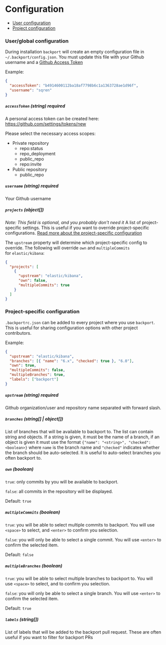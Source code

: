 # Configuration

* [User configuration](#userglobal-configuration)
* [Project configuration](#project-specific-configuration)

### User/global configuration

During installation `backport` will create an empty configuration file in `~/.backport/config.json`. You must update this file with your Github username and a [Github Access Token](https://github.com/settings/tokens/new)

Example:

```json
{
  "accessToken": "b4914600112ba18af7798b6c1a1363728ae1d96f",
  "username": "sqren"
}
```

##### `accessToken` (string) **required**

A personal access token can be created here: https://github.com/settings/tokens/new

Please select the necessary access scopes:

* Private repository
  * repo:status
  * repo_deployment
  * public_repo
  * repo:invite
* Public repository
  * public_repo

##### `username` (string) **required**

Your Github username

##### `projects` (object[])

_Note: This field is optional, and you probably don't need it_
A list of project-specific settings. This is useful if you want to override project-specific configurations.
[Read more about the project-specific configuration](#project-specific-configuration)

The `upstream` property will determine which project-specific config to override. The following will override `own` and `multipleCommits` for `elastic/kibana`:

```json
{
  "projects": [
    {
      "upstream": "elastic/kibana",
      "own": false,
      "multipleCommits": true
    }
  ]
}
```

### Project-specific configuration

`.backportrc.json` can be added to every project where you use `backport`. This is useful for sharing configuration options with other project contributors.

Example:

```json
{
  "upstream": "elastic/kibana",
  "branches": [{ "name": "6.x", "checked": true }, "6.0"],
  "own": true,
  "multipleCommits": false,
  "multipleBranches": true,
  "labels": ["backport"]
}
```

##### `upstream` (string) **required**

Github organization/user and repository name separated with forward slash.

##### `branches` (string[] | object[])

List of branches that will be available to backport to. The list can contain string and objects. If a string is given, it must be the name of a branch, if an object is given it must use the format `{"name": "<string>", "checked": <boolean>}` where `name` is the branch name and `"checked"` indicates whether the branch should be auto-selected. It is useful to auto-select branches you often backport to.

##### `own` (boolean)

`true`: only commits by you will be available to backport.

`false`: all commits in the repository will be displayed.

Default: `true`

##### `multipleCommits` (boolean)

`true`: you will be able to select multiple commits to backport. You will use `<space>` to select, and `<enter>` to confirm you selection.

`false`: you will only be able to select a single commit. You will use `<enter>` to confirm the selected item.

Default: `false`

##### `multipleBranches` (boolean)

`true`: you will be able to select multiple branches to backport to. You will use `<space>` to select, and <enter> to confirm you selection.

`false`: you will only be able to select a single branch. You will use `<enter>` to confirm the selected item.

Default: `true`

##### `labels` (string[])

List of labels that will be added to the backport pull request. These are often useful if you want to filter for backport PRs
